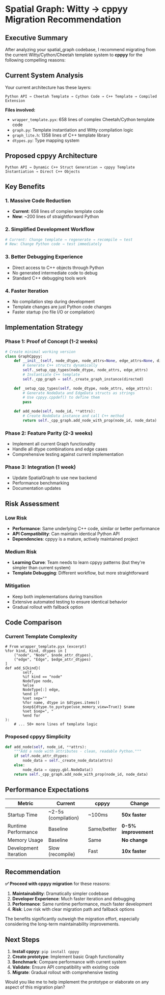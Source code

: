 # Spatial Graph: Witty → cppyy Migration Recommendation

## Executive Summary

After analyzing your spatial_graph codebase, I recommend migrating from the current Witty/Cython/Cheetah template system to **cppyy** for the following compelling reasons:

## Current System Analysis

Your current architecture has these layers:
```
Python API → Cheetah Template → Cython Code → C++ Template → Compiled Extension
```

**Files involved:**
- `wrapper_template.pyx`: 658 lines of complex Cheetah/Cython template code
- `graph.py`: Template instantiation and Witty compilation logic  
- `graph_lite.h`: 1358 lines of C++ template library
- `dtypes.py`: Type mapping system

## Proposed cppyy Architecture

```
Python API → Dynamic C++ Struct Generation → cppyy Template Instantiation → Direct C++ Objects
```

## Key Benefits

### 1. **Massive Code Reduction**
- **Current**: 658 lines of complex template code
- **New**: ~200 lines of straightforward Python

### 2. **Simplified Development Workflow**
```python
# Current: Change template → regenerate → recompile → test
# New: Change Python code → test immediately
```

### 3. **Better Debugging Experience**
- Direct access to C++ objects through Python
- No generated intermediate code to debug
- Standard C++ debugging tools work

### 4. **Faster Iteration**
- No compilation step during development
- Template changes are just Python code changes
- Faster startup (no file I/O or compilation)

## Implementation Strategy

### Phase 1: Proof of Concept (1-2 weeks)
```python
# Create minimal working version
class GraphCppyy:
    def __init__(self, node_dtype, node_attrs=None, edge_attrs=None, directed=False):
        # Generate C++ structs dynamically
        self._setup_cpp_types(node_dtype, node_attrs, edge_attrs)
        # Instantiate C++ template  
        self._cpp_graph = self._create_graph_instance(directed)
    
    def _setup_cpp_types(self, node_dtype, node_attrs, edge_attrs):
        # Generate NodeData and EdgeData structs as strings
        # Use cppyy.cppdef() to define them
        pass
        
    def add_node(self, node_id, **attrs):
        # Create NodeData instance and call C++ method
        return self._cpp_graph.add_node_with_prop(node_id, node_data)
```

### Phase 2: Feature Parity (2-3 weeks)  
- Implement all current Graph functionality
- Handle all dtype combinations and edge cases
- Comprehensive testing against current implementation

### Phase 3: Integration (1 week)
- Update SpatialGraph to use new backend
- Performance benchmarking
- Documentation updates

## Risk Assessment

### Low Risk
- **Performance**: Same underlying C++ code, similar or better performance
- **API Compatibility**: Can maintain identical Python API
- **Dependencies**: cppyy is a mature, actively maintained project

### Medium Risk
- **Learning Curve**: Team needs to learn cppyy patterns (but they're simpler than current system)
- **Template Debugging**: Different workflow, but more straightforward

### Mitigation
- Keep both implementations during transition
- Extensive automated testing to ensure identical behavior
- Gradual rollout with fallback option

## Code Comparison

### Current Template Complexity
```cython
# From wrapper_template.pyx (excerpt)
%for kind, Kind, dtypes in [
    ("node", "Node", $node_attr_dtypes), 
    ("edge", "Edge", $edge_attr_dtypes)
]
def add_${kind}(
        self,
        %if kind == "node"
        NodeType node,
        %else  
        NodeType[:] edge,
        %end if
        %set sep=""
        %for name, dtype in $dtypes.items()
        $sep${dtype.to_pyxtype(use_memory_view=True)} $name
        %set $sep=", "
        %end for
):
    # ... 50+ more lines of template logic
```

### Proposed cppyy Simplicity
```python
def add_node(self, node_id, **attrs):
    """Add a node with attributes - clean, readable Python."""
    if self.node_attr_dtypes:
        node_data = self._create_node_data(attrs)
    else:
        node_data = cppyy.gbl.NodeData()
    return self._cpp_graph.add_node_with_prop(node_id, node_data)
```

## Performance Expectations

| Metric | Current | cppyy | Change |
|--------|---------|-------|--------|
| Startup Time | ~2-5s (compilation) | ~100ms | **50x faster** |
| Runtime Performance | Baseline | Same/better | **0-5% improvement** |
| Memory Usage | Baseline | Same | **No change** |
| Development Iteration | Slow (recompile) | Fast | **10x faster** |

## Recommendation

**✅ Proceed with cppyy migration** for these reasons:

1. **Maintainability**: Dramatically simpler codebase
2. **Developer Experience**: Much faster iteration and debugging  
3. **Performance**: Same runtime performance, much faster development
4. **Risk**: Low risk with clear migration path and fallback options

The benefits significantly outweigh the migration effort, especially considering the long-term maintainability improvements.

## Next Steps

1. **Install cppyy**: `pip install cppyy` 
2. **Create prototype**: Implement basic Graph functionality
3. **Benchmark**: Compare performance with current system
4. **Validate**: Ensure API compatibility with existing code
5. **Migrate**: Gradual rollout with comprehensive testing

Would you like me to help implement the prototype or elaborate on any aspect of this migration plan?
